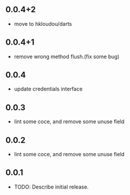 ## 0.0.4+2
* move to hkloudou/darts
## 0.0.4+1
* remove wrong method flush.(fix some bug)

## 0.0.4
* update credentials interface

## 0.0.3
* lint some coce, and remove some unuse field


## 0.0.2
* lint some coce, and remove some unuse field


## 0.0.1
* TODO: Describe initial release.
